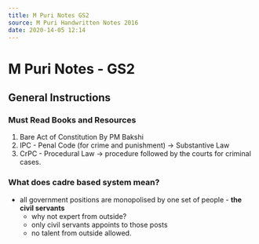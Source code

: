 ```yaml
---
title: M Puri Notes GS2
source: M Puri Handwritten Notes 2016
date: 2020-14-05 12:14 
---
```


# M Puri Notes - GS2

## General Instructions
### Must Read Books and Resources
1. Bare Act of Constitution By PM Bakshi
2. IPC - Penal Code (for crime and punishment)  -> Substantive Law
3. CrPC - Procedural Law -> procedure followed by the courts for criminal cases. 

### What does cadre based system mean? 
-  all government positions are monopolised by one set of people - **the civil servants**
   - why not expert from outside?
   - only civil servants appoints to those posts
   - no talent from outside allowed.

